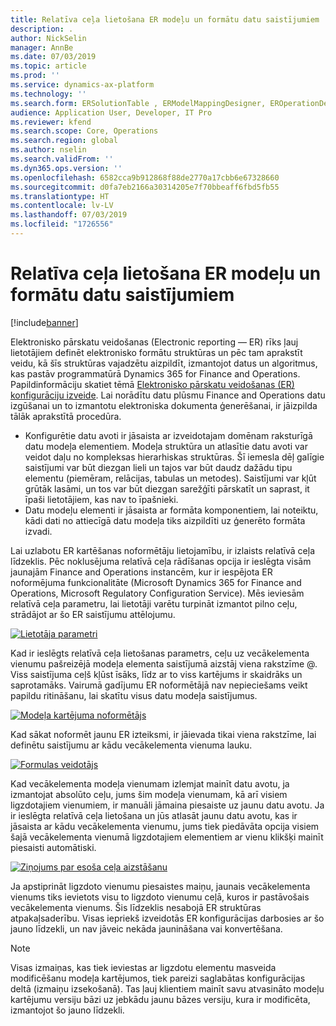 ```yaml
---
title: Relatīva ceļa lietošana ER modeļu un formātu datu saistījumiem
description: .
author: NickSelin
manager: AnnBe
ms.date: 07/03/2019
ms.topic: article
ms.prod: ''
ms.service: dynamics-ax-platform
ms.technology: ''
ms.search.form: ERSolutionTable , ERModelMappingDesigner, EROperationDesigner, ERExpressionDesignerFormula
audience: Application User, Developer, IT Pro
ms.reviewer: kfend
ms.search.scope: Core, Operations
ms.search.region: global
ms.author: nselin
ms.search.validFrom: ''
ms.dyn365.ops.version: ''
ms.openlocfilehash: 6582cca9b912868f88de2770a17cbb6e67328660
ms.sourcegitcommit: d0fa7eb2166a30314205e7f70bbeaff6fbd5fb55
ms.translationtype: HT
ms.contentlocale: lv-LV
ms.lasthandoff: 07/03/2019
ms.locfileid: "1726556"
---
```

# <a name="use-a-relative-path-in-data-bindings-of-er-models-and-formats"></a>Relatīva ceļa lietošana ER modeļu un formātu datu saistījumiem

[!include[banner](../includes/banner.md)]

Elektronisko pārskatu veidošanas (Electronic reporting — ER) rīks ļauj lietotājiem definēt elektronisko formātu struktūras un pēc tam aprakstīt veidu, kā šīs struktūras vajadzētu aizpildīt, izmantojot datus un algoritmus, kas pastāv programmatūrā Dynamics 365 for Finance and Operations. Papildinformāciju skatiet tēmā [Elektronisko pārskatu veidošanas (ER) konfigurāciju izveide](electronic-reporting-configuration.md). Lai norādītu datu plūsmu Finance and Operations datu izgūšanai un to izmantotu elektroniska dokumenta ģenerēšanai, ir jāizpilda tālāk aprakstītā procedūra.

- Konfigurētie datu avoti ir jāsaista ar izveidotajam domēnam raksturīgā datu modeļa elementiem. Modeļa struktūra un atlasītie datu avoti var veidot daļu no kompleksas hierarhiskas struktūras. Šī iemesla dēļ galīgie saistījumi var būt diezgan lieli un tajos var būt daudz dažādu tipu elementu (piemēram, relācijas, tabulas un metodes). Saistījumi var kļūt grūtāk lasāmi, un tos var būt diezgan sarežģīti pārskatīt un saprast, it īpaši lietotājiem, kas nav to īpašnieki. 
- Datu modeļu elementi ir jāsaista ar formāta komponentiem, lai noteiktu, kādi dati no attiecīgā datu modeļa tiks aizpildīti uz ģenerēto formāta izvadi.

Lai uzlabotu ER kartēšanas noformētāju lietojamību, ir izlaists relatīvā ceļa līdzeklis. Pēc noklusējuma relatīvā ceļa rādīšanas opcija ir ieslēgta visām jaunajām Finance and Operations instancēm, kur ir iespējota ER noformējuma funkcionalitāte (Microsoft Dynamics 365 for Finance and Operations, Microsoft Regulatory Configuration Service). Mēs ieviesām relatīvā ceļa parametru, lai lietotāji varētu turpināt izmantot pilno ceļu, strādājot ar šo ER saistījumu attēlojumu.

[![Lietotāja parametri](./media/relative-path-01.png)](./media/relative-path-01.png)

 
Kad ir ieslēgts relatīvā ceļa lietošanas parametrs, ceļu uz vecākelementa vienumu pašreizējā modeļa elementa saistījumā aizstāj viena rakstzīme @. Viss saistījuma ceļš kļūst īsāks, līdz ar to viss kartējums ir skaidrāks un saprotamāks. Vairumā gadījumu ER noformētājā nav nepieciešams veikt papildu ritināšanu, lai skatītu visus datu modeļa saistījumus.

[![Modeļa kartējuma noformētājs](./media/relative-path-02.png)](./media/relative-path-02.png)
 
Kad sākat noformēt jaunu ER izteiksmi, ir jāievada tikai viena rakstzīme, lai definētu saistījumu ar kādu vecākelementa vienuma lauku.

[![Formulas veidotājs](./media/relative-path-03.png)](./media/relative-path-03.png)
 
Kad vecākelementa modeļa vienumam izlemjat mainīt datu avotu, ja izmantojat absolūto ceļu, jums šim modeļa vienumam, kā arī visiem ligzdotajiem vienumiem, ir manuāli jāmaina piesaiste uz jaunu datu avotu. Ja ir ieslēgta relatīvā ceļa lietošana un jūs atlasāt jaunu datu avotu, kas ir jāsaista ar kādu vecākelementa vienumu, jums tiek piedāvāta opcija visiem šajā vecākelementa vienumā ligzdotajiem elementiem ar vienu klikšķi mainīt piesaisti automātiski.

[![Ziņojums par esoša ceļa aizstāšanu](./media/relative-path-04.png)](./media/relative-path-04.png)
 
Ja apstiprināt ligzdoto vienumu piesaistes maiņu, jaunais vecākelementa vienums tiks ievietots visu to ligzdoto vienumu ceļā, kuros ir pastāvošais vecākelementa vienums.
Šis līdzeklis nesabojā ER struktūras atpakaļsaderību. Visas iepriekš izveidotās ER konfigurācijas darbosies ar šo jauno līdzekli, un nav jāveic nekāda jaunināšana vai konvertēšana.

> [!NOTE]
> Visas izmaiņas, kas tiek ieviestas ar ligzdotu elementu masveida modificēšanu modeļa kartējumos, tiek pareizi saglabātas konfigurācijas deltā (izmaiņu izsekošanā). Tas ļauj klientiem mainīt savu atvasināto modeļu kartējumu versiju bāzi uz jebkādu jaunu bāzes versiju, kura ir modificēta, izmantojot šo jauno līdzekli.
